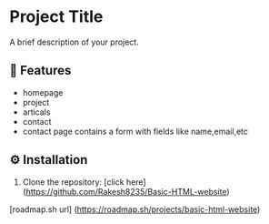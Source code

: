 #  Project Title
A brief description of your project.

## 🚀 Features
- homepage
- project
- articals
- contact
- contact page contains a form with fields like name,email,etc


## ⚙ Installation
1. Clone the repository:
[click here] (https://github.com/Rakesh8235/Basic-HTML-website)

[roadmap.sh url] (https://roadmap.sh/projects/basic-html-website)
